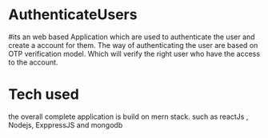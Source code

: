 # AuthenticateUsers
#its an web based Application which are used to authenticate the user and create a account for them.
The way of authenticating the user are based on OTP verification model.
Which will verify the right user who have the access to the account.


# Tech used 
the overall complete application is build on mern stack.
such as reactJs , Nodejs, ExppressJS and mongodb
